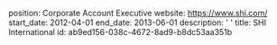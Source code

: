 position: Corporate Account Executive
website: https://www.shi.com/
start_date: 2012-04-01
end_date: 2013-06-01
description: '&nbsp;'
title: SHI International
id: ab9ed156-038c-4672-8ad9-b8dc53aa351b
